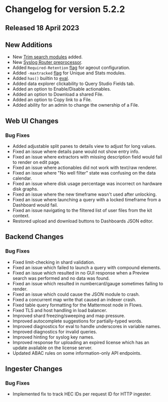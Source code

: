 # Changelog for version 5.2.2

## Released 18 April 2023

## New Additions

* New [Trim search modules](/search/trim/trim) added.
* New [Syslog Router preprocessor](/ingesters/preprocessors/syslogrouter).
* Added `Required-Retention` <a href="/configuration/ageout.html#forcing-a-required-retention-period">flag</a> for ageout configuration.
* Added `-maxtracked` <a href="/search/stats/stats.html#the-maxtracked-flag">flag</a> for Unique and Stats modules.
* Added `has()` builtin to [eval](/search/eval/eval). 
* Added data explorer clickability to Query Studio Fields tab.
* Added an option to Enable/Disable actionables.
* Added an option to Download a shared File.
* Added an option to Copy link to a File.
* Added ability for an admin to change the ownership of a File.


## Web UI Changes

### Bug Fixes

* Added adjustable split panes to details view to adjust for long values.
* Fixed an issue where details pane would not show entry info.
* Fixed an issue where extractors with missing description field would fail to render on edit page.
* Fixed an issue where actionables did not work with text/raw renderer.
* Fixed an issue where "No well filter" state was confusing on the data calendar.
* Fixed an issue where disk usage percentage was incorrect on hardware disk graphs.
* Fixed an issue where the new timeframe wasn't used after unlocking.
* Fixed an issue where launching a query with a locked timeframe from a Dashboard would fail.
* Fixed an issue navigating to the filtered list of user files from the kit context.
* Restored upload and download buttons to Dashboards JSON editor.


## Backend Changes

### Bug Fixes

* Fixed limit-checking in shard validation.
* Fixed an issue which failed to launch a query with compound elements.
* Fixed an issue which resulted in no GUI response when a Preview search was performed and no data was found.
* Fixed an issue which resulted in numbercard/gauge sometimes failing to render.
* Fixed an issue which could cause the JSON module to crash.
* Fixed a concurrent map write that caused an indexer crash.
* Fixed table query formatting for the Mattermost node in Flows.
* Fixed TLS and host handling in load balancer.
* Improved shard freezing/sweeping and map pressure.
* Improved autocomplete suggestions for partially-typed words.
* Improved diagnostics for eval to handle underscores in variable names.
* Improved diagnostics for invalid queries. 
* Improved hinting for syslog key names.
* Improved response for uploading an expired license which has an update available on the license server.
* Updated ABAC rules on some information-only API endpoints.

## Ingester Changes

### Bug Fixes

* Implemented fix to track HEC IDs per request ID for HTTP ingester.

